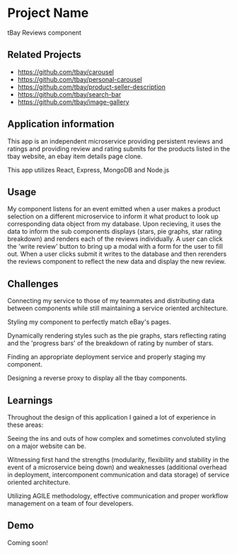 # Project Name

tBay Reviews component

## Related Projects

  - https://github.com/tbay/carousel
  - https://github.com/tbay/personal-carousel
  - https://github.com/tbay/product-seller-description
  - https://github.com/tbay/search-bar
  - https://github.com/tbay/image-gallery
 
## Application information

This app is an independent microservice providing persistent reviews and ratings and providing review and rating submits for the products listed in the tbay website, an ebay item details page clone.

This app utilizes React, Express, MongoDB and Node.js

## Usage

My component listens for an event emitted when a user makes a product selection on a different microservice to inform it what product to look up corresponding data object from my database. Upon recieving, it uses the data to inform the sub components displays (stars, pie graphs, star rating breakdown) and renders each of the reviews individually. A user can click the 'write review' button to bring up a modal with a form for the user to fill out. When a user clicks submit it writes to the database and then rerenders the reviews component to reflect the new data and display the new review.

## Challenges

Connecting my service to those of my teammates and distributing data between components while still maintaining a service oriented architecture.

Styling my component to perfectly match eBay's pages.

Dynamically rendering styles such as the pie graphs, stars reflecting rating and the 'progress bars' of the breakdown of rating by number of stars.

Finding an appropriate deployment service and properly staging my component.

Designing a reverse proxy to display all the tbay components.

## Learnings
Throughout the design of this application I gained a lot of experience in these areas:

Seeing the ins and outs of how complex and sometimes convoluted styling on a major website can be.

Witnessing first hand the strengths (modularity, flexibility and stability in the event of a microservice being down) and weaknesses (additional overhead in deployment, intercomponent communication and data storage) of service oriented architecture.

Utilizing AGILE methodology, effective communication and proper workflow management on a team of four developers.

## Demo
Coming soon!

